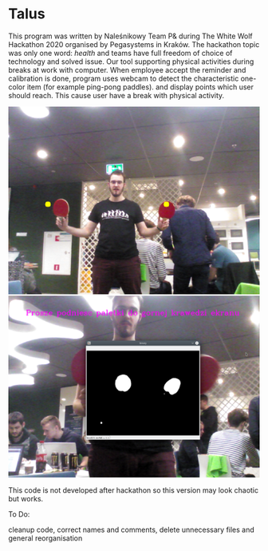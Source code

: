 # Talus

This program was written by Naleśnikowy Team P& during The White Wolf Hackathon 2020 organised by Pegasystems in Kraków.
The hackathon topic was only one word: *health* and teams have full freedom of choice of technology and solved issue.
Our tool supporting physical activities during breaks at work with computer. When employee accept the reminder and calibration is done, program uses webcam to detect the characteristic one-color item (for example ping-pong paddles).
and display points which user should reach. This cause user have a break with physical activity.

![example1](https://github.com/lukilesny/Talus/blob/master/images/example1.png)
![example2](https://github.com/lukilesny/Talus/blob/master/images/example2.png)

This code is not developed after hackathon so this version may look chaotic but works.

To Do:

cleanup code, correct names and comments, delete unnecessary files and general reorganisation
